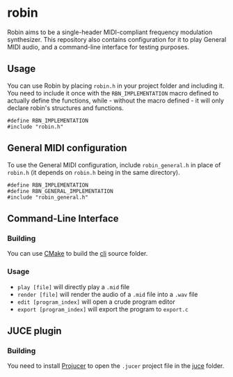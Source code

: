 # robin

Robin aims to be a single-header MIDI-compliant frequency modulation synthesizer. This repository also contains configuration for it to play General MIDI audio, and a command-line interface for testing purposes.

## Usage

You can use Robin by placing `robin.h` in your project folder and including it. You need to include it once with the `RBN_IMPLEMENTATION` macro defined to actually define the functions, while - without the macro defined - it will only declare robin's structures and functions.

```
#define RBN_IMPLEMENTATION
#include "robin.h"
```

## General MIDI configuration

To use the General MIDI configuration, include `robin_general.h` in place of `robin.h` (it depends on `robin.h` being in the same directory).

```
#define RBN_IMPLEMENTATION
#define RBN_GENERAL_IMPLEMENTATION
#include "robin_general.h"
```

## Command-Line Interface

### Building

You can use [CMake](https://cmake.org/) to build the [cli](cli) source folder.

### Usage

- `play [file]` will directly play a `.mid` file
- `render [file]` will render the audio of a `.mid` file into a `.wav` file
- `edit [program_index]` will open a crude program editor
- `export [program_index]` will export the program to `export.c`

## JUCE plugin

### Building

You need to install [Projucer](https://juce.com) to open the `.jucer` project file in the [juce](juce) folder.
